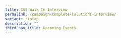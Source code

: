 ```yaml
---
title: CSS Walk In Interview
permalink: /campaign-complete-solutions-interview/
variant: tiptap
description: ""
third_nav_title: Upcoming Events
---
```

